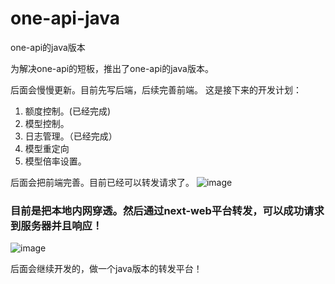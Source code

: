 # one-api-java
one-api的java版本

为解决one-api的短板，推出了one-api的java版本。

后面会慢慢更新。目前先写后端，后续完善前端。
这是接下来的开发计划：

1. 额度控制。(已经完成)
2. 模型控制。
3. 日志管理。（已经完成）
4. 模型重定向
5. 模型倍率设置。

后面会把前端完善。目前已经可以转发请求了。
![image](https://github.com/thb10086/one-api-java/assets/68690699/dd5acc33-ebae-474a-9406-d2da68ba1d60)
### 目前是把本地内网穿透。然后通过next-web平台转发，可以成功请求到服务器并且响应！
![image](https://github.com/thb10086/one-api-java/assets/68690699/c3fc8147-fa33-4ca2-ab56-05c12f9c933a)

后面会继续开发的，做一个java版本的转发平台！
